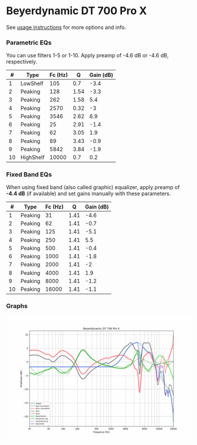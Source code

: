 # Beyerdynamic DT 700 Pro X
See [usage instructions](https://github.com/jaakkopasanen/AutoEq#usage) for more options and info.

### Parametric EQs
You can use filters 1-5 or 1-10. Apply preamp of -4.6 dB or -4.6 dB, respectively.

|   # | Type      |   Fc (Hz) |    Q |   Gain (dB) |
|-----|-----------|-----------|------|-------------|
|   1 | LowShelf  |       105 | 0.7  |        -3.4 |
|   2 | Peaking   |       128 | 1.54 |        -3.3 |
|   3 | Peaking   |       262 | 1.58 |         5.4 |
|   4 | Peaking   |      2570 | 0.32 |        -3   |
|   5 | Peaking   |      3546 | 2.62 |         6.9 |
|   6 | Peaking   |        25 | 2.91 |        -1.4 |
|   7 | Peaking   |        62 | 3.05 |         1.9 |
|   8 | Peaking   |        89 | 3.43 |        -0.9 |
|   9 | Peaking   |      5842 | 3.84 |        -1.9 |
|  10 | HighShelf |     10000 | 0.7  |         0.2 |

### Fixed Band EQs
When using fixed band (also called graphic) equalizer, apply preamp of **-4.4 dB** (if available) and set gains manually with these parameters.

|   # | Type    |   Fc (Hz) |    Q |   Gain (dB) |
|-----|---------|-----------|------|-------------|
|   1 | Peaking |        31 | 1.41 |        -4.6 |
|   2 | Peaking |        62 | 1.41 |        -0.7 |
|   3 | Peaking |       125 | 1.41 |        -5.1 |
|   4 | Peaking |       250 | 1.41 |         5.5 |
|   5 | Peaking |       500 | 1.41 |        -0.4 |
|   6 | Peaking |      1000 | 1.41 |        -1.8 |
|   7 | Peaking |      2000 | 1.41 |        -2   |
|   8 | Peaking |      4000 | 1.41 |         1.9 |
|   9 | Peaking |      8000 | 1.41 |        -1.2 |
|  10 | Peaking |     16000 | 1.41 |        -1.1 |

### Graphs
![](./Beyerdynamic%20DT%20700%20Pro%20X.png)
